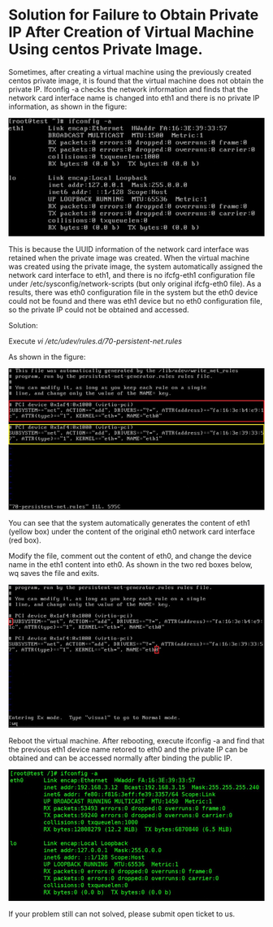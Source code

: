 # Solution for Failure to Obtain Private IP After Creation of Virtual Machine Using centos Private Image.



Sometimes, after creating a virtual machine using the previously created centos private image, it is found that the virtual machine does not obtain the private IP. Ifconfig -a checks the network information and finds that the network card interface name is changed into eth1 and there is no private IP information, as shown in the figure:

![](https://github.com/jdcloudcom/cn/blob/cn-VirtualMachine-Linux/image/Elastic-Compute/Virtual-Machine/Linux/%E4%BD%BF%E7%94%A8centos%E7%A7%81%E6%9C%89%E9%95%9C%E5%83%8F%E5%88%9B%E5%BB%BA%E4%BA%91%E4%B8%BB%E6%9C%BA%E5%90%8E%E6%97%A0%E6%B3%95%E8%8E%B7%E5%8F%96%E5%86%85%E7%BD%91IP%E8%A7%A3%E5%86%B3%E5%8A%9E%E6%B3%9501.png)

This is because the UUID information of the network card interface was retained when the private image was created. When the virtual machine was created using the private image, the system automatically assigned the network card interface to eth1, and there is no ifcfg-eth1 configuration file under /etc/sysconfig/network-scripts (but only original ifcfg-eth0 file). As a results, there was eth0 configuration file in the system but the eth0 device could not be found and there was eth1 device but no eth0 configuration file, so the private IP could not be obtained and accessed.

Solution:

Execute
*vi /etc/udev/rules.d/70-persistent-net.rules*

As shown in the figure:

![](https://github.com/jdcloudcom/cn/blob/cn-VirtualMachine-Linux/image/Elastic-Compute/Virtual-Machine/Linux/%E4%BD%BF%E7%94%A8centos%E7%A7%81%E6%9C%89%E9%95%9C%E5%83%8F%E5%88%9B%E5%BB%BA%E4%BA%91%E4%B8%BB%E6%9C%BA%E5%90%8E%E6%97%A0%E6%B3%95%E8%8E%B7%E5%8F%96%E5%86%85%E7%BD%91IP%E8%A7%A3%E5%86%B3%E5%8A%9E%E6%B3%9502.png)

You can see that the system automatically generates the content of eth1 (yellow box) under the content of the original eth0 network card interface (red box).

Modify the file, comment out the content of eth0, and change the device name in the eth1 content into eth0. As shown in the two red boxes below, wq saves the file and exits.

![](https://github.com/jdcloudcom/cn/blob/cn-VirtualMachine-Linux/image/Elastic-Compute/Virtual-Machine/Linux/%E4%BD%BF%E7%94%A8centos%E7%A7%81%E6%9C%89%E9%95%9C%E5%83%8F%E5%88%9B%E5%BB%BA%E4%BA%91%E4%B8%BB%E6%9C%BA%E5%90%8E%E6%97%A0%E6%B3%95%E8%8E%B7%E5%8F%96%E5%86%85%E7%BD%91IP%E8%A7%A3%E5%86%B3%E5%8A%9E%E6%B3%9503.png)

Reboot the virtual machine. After rebooting, execute ifconfig -a and find that the previous eth1 device name retored to eth0 and the private IP can be obtained and can be accessed normally after binding the public IP.

![](https://github.com/jdcloudcom/cn/blob/cn-VirtualMachine-Linux/image/Elastic-Compute/Virtual-Machine/Linux/%E4%BD%BF%E7%94%A8centos%E7%A7%81%E6%9C%89%E9%95%9C%E5%83%8F%E5%88%9B%E5%BB%BA%E4%BA%91%E4%B8%BB%E6%9C%BA%E5%90%8E%E6%97%A0%E6%B3%95%E8%8E%B7%E5%8F%96%E5%86%85%E7%BD%91IP%E8%A7%A3%E5%86%B3%E5%8A%9E%E6%B3%9504.png)

If your problem still can not solved, please submit open ticket to us.
